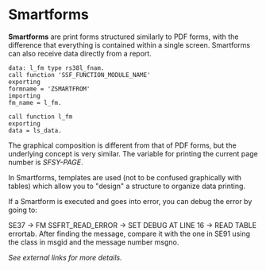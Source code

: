 # Smartforms

**Smartforms** are print forms structured similarly to PDF forms, with the difference that everything is contained within a single screen. Smartforms can also receive data directly from a report.

```abap
data: l_fm type rs38l_fnam.
call function 'SSF_FUNCTION_MODULE_NAME'
exporting
formname = 'ZSMARTFROM'
importing
fm_name = l_fm.

call function l_fm
exporting
data = ls_data.
```

The graphical composition is different from that of PDF forms, but the underlying concept is very similar. The variable for printing the current page number is <i>SFSY-PAGE</i>.
 
In Smartforms, templates are used (not to be confused graphically with tables) which allow you to "design" a structure to organize data printing.

If a Smartform is executed and goes into error, you can debug the error by going to:

SE37 -> FM SSFRT_READ_ERROR -> SET DEBUG AT LINE 16 -> READ TABLE errortab. After finding the message, compare it with the one in SE91 using the class in msgid and the message number msgno.

<i>See external links for more details.</i>

